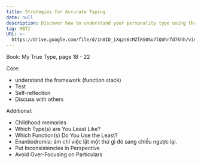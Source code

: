 ```yaml
---
title: Strategies for Accurate Typing
date: null
description: Discover how to understand your personality type using the function stack framework through tests, self-reflection, and discussion, while exploring childhood memories and balancing inconsistencies for deeper insight.
tag: MBTI
URL: >-
  https://drive.google.com/file/d/1n8ID_iXqzs6cMZlRS0Su7lQUhrfd7khh/view?usp=sharing
---
```


Book: My True Type, page 18 - 22

Core:
- understand the framework (function stack)
- Test
- Self-reflection
- Discuss with others

Additional:
- Childhood memories
- Which Type(s) are You Least Like?
- Which Function(s) Do You Use the Least?
- Enantiodromia: ám chỉ việc lật một thứ gì đó sang chiều ngược lại. 
- Put Inconsistencies in Perspective
- Avoid Over-Focusing on Particulars



